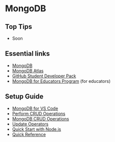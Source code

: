 # MongoDB

## Top Tips

- Soon

## Essential links

- [MongoDB](https://www.mongodb.com/)
- [MongoDB Atlas](https://www.mongodb.com/atlas)
- [GitHub Student Developer Pack](https://www.mongodb.com/students)
- [MongoDB for Educators Program](https://www.mongodb.com/academia) (for educators)

## Setup Guide

- [MongoDB for VS Code](https://www.mongodb.com/docs/mongodb-vscode/)
- [Perform CRUD Operations](https://www.mongodb.com/docs/mongodb-vscode/crud-ops/#std-label-vsce-crud)
- [MongoDB CRUD Operations](https://www.mongodb.com/docs/manual/crud/)
- [Update Operators](https://www.mongodb.com/docs/manual/reference/operator/update/)
- [Quick Start with Node.js](https://www.mongodb.com/docs/drivers/node/current/quick-start/)
- [Quick Reference](https://www.mongodb.com/docs/drivers/node/current/quick-reference/)